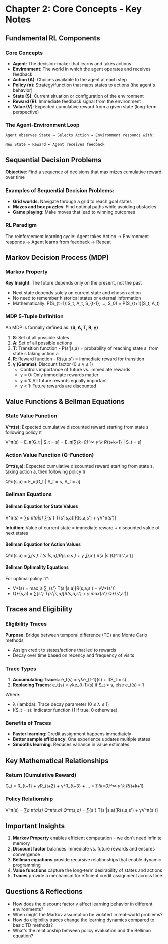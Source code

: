 # Chapter 2: Core Concepts - Key Notes

## Fundamental RL Components

### Core Concepts
- **Agent**: The decision-maker that learns and takes actions
- **Environment**: The world in which the agent operates and receives feedback
- **Action (A)**: Choices available to the agent at each step
- **Policy (π)**: Strategy/function that maps states to actions (the agent's behavior)
- **State (S)**: Current situation or configuration of the environment
- **Reward (R)**: Immediate feedback signal from the environment
- **Value (V)**: Expected cumulative reward from a given state (long-term perspective)

### The Agent-Environment Loop
```
Agent observes State → Selects Action → Environment responds with:
                                        ↓
New State + Reward ← Agent receives feedback
```

## Sequential Decision Problems

**Objective**: Find a sequence of decisions that maximizes cumulative reward over time

### Examples of Sequential Decision Problems:
- **Grid worlds**: Navigate through a grid to reach goal states
- **Mazes and box puzzles**: Find optimal paths while avoiding obstacles
- **Game playing**: Make moves that lead to winning outcomes

### RL Paradigm
The reinforcement learning cycle: Agent takes Action → Environment responds → Agent learns from feedback → Repeat

## Markov Decision Process (MDP)

### Markov Property
**Key Insight**: The future depends only on the present, not the past
- Next state depends solely on current state and chosen action
- No need to remember historical states or external information
- Mathematically: P(S_{t+1}|S_t, A_t, S_{t-1}, ..., S_0) = P(S_{t+1}|S_t, A_t)

### MDP 5-Tuple Definition
An MDP is formally defined as: **⟨S, A, T, R, γ⟩**

1. **S**: Set of all possible states
2. **A**: Set of all possible actions  
3. **T**: Transition function - P(s'|s,a) = probability of reaching state s' from state s taking action a
4. **R**: Reward function - R(s,a,s') = immediate reward for transition
5. **γ (Gamma)**: Discount factor (0 ≤ γ ≤ 1)
   - Controls importance of future vs. immediate rewards
   - γ = 0: Only immediate rewards matter
   - γ = 1: All future rewards equally important
   - γ < 1: Future rewards are discounted

## Value Functions & Bellman Equations

### State Value Function
**V^π(s)**: Expected cumulative discounted reward starting from state s following policy π

V^π(s) = E_π[G_t | S_t = s] = E_π[∑_{k=0}^∞ γ^k R_{t+k+1} | S_t = s]

### Action Value Function (Q-Function)
**Q^π(s,a)**: Expected cumulative discounted reward starting from state s, taking action a, then following policy π

Q^π(s,a) = E_π[G_t | S_t = s, A_t = a]

### Bellman Equations

#### Bellman Equation for State Values
V^π(s) = ∑_a π(a|s) ∑_{s'} T(s'|s,a)[R(s,a,s') + γV^π(s')]

**Intuition**: Value of current state = immediate reward + discounted value of next states

#### Bellman Equation for Action Values  
Q^π(s,a) = ∑_{s'} T(s'|s,a)[R(s,a,s') + γ ∑_{a'} π(a'|s')Q^π(s',a')]

#### Bellman Optimality Equations
For optimal policy π*:
- V*(s) = max_a ∑_{s'} T(s'|s,a)[R(s,a,s') + γV*(s')]
- Q*(s,a) = ∑_{s'} T(s'|s,a)[R(s,a,s') + γ max_{a'} Q*(s',a')]

## Traces and Eligibility

### Eligibility Traces
**Purpose**: Bridge between temporal difference (TD) and Monte Carlo methods
- Assign credit to states/actions that led to rewards
- Decay over time based on recency and frequency of visits

### Trace Types
1. **Accumulating Traces**: e_t(s) = γλe_{t-1}(s) + I(S_t = s)
2. **Replacing Traces**: e_t(s) = γλe_{t-1}(s) if S_t ≠ s, else e_t(s) = 1

Where:
- λ (lambda): Trace decay parameter (0 ≤ λ ≤ 1)
- I(S_t = s): Indicator function (1 if true, 0 otherwise)

### Benefits of Traces
- **Faster learning**: Credit assignment happens immediately
- **Better sample efficiency**: One experience updates multiple states
- **Smooths learning**: Reduces variance in value estimates

## Key Mathematical Relationships

### Return (Cumulative Reward)
G_t = R_{t+1} + γR_{t+2} + γ²R_{t+3} + ... = ∑_{k=0}^∞ γ^k R_{t+k+1}

### Policy Relationship
V^π(s) = ∑_a π(a|s) Q^π(s,a)
Q^π(s,a) = ∑_{s'} T(s'|s,a)[R(s,a,s') + γV^π(s')]

## Important Insights

1. **Markov Property** enables efficient computation - we don't need infinite memory
2. **Discount factor** balances immediate vs. future rewards and ensures convergence
3. **Bellman equations** provide recursive relationships that enable dynamic programming
4. **Value functions** capture the long-term desirability of states and actions
5. **Traces** provide a mechanism for efficient credit assignment across time

## Questions & Reflections

- How does the discount factor γ affect learning behavior in different environments?
- When might the Markov assumption be violated in real-world problems?
- How do eligibility traces change the learning dynamics compared to basic TD methods?
- What's the relationship between policy evaluation and the Bellman equation?